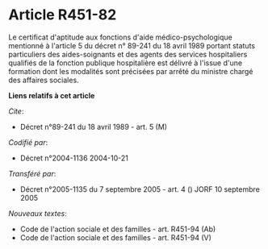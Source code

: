 # Article R451-82

Le certificat d'aptitude aux fonctions d'aide médico-psychologique mentionné à l'article 5 du décret n° 89-241 du 18 avril
1989 portant statuts particuliers des aides-soignants et des agents des services hospitaliers qualifiés de la fonction
publique hospitalière est délivré à l'issue d'une formation dont les modalités sont précisées par arrêté du ministre chargé
des affaires sociales.

**Liens relatifs à cet article**

_Cite_:

  - Décret n°89-241 du 18 avril 1989 - art. 5 (M)

_Codifié par_:

  - Décret n°2004-1136 2004-10-21

_Transféré par_:

  - Décret n°2005-1135 du 7 septembre 2005 - art. 4 () JORF 10 septembre 2005

_Nouveaux textes_:

  - Code de l'action sociale et des familles - art. R451-94 (Ab)
  - Code de l'action sociale et des familles - art. R451-94 (V)
